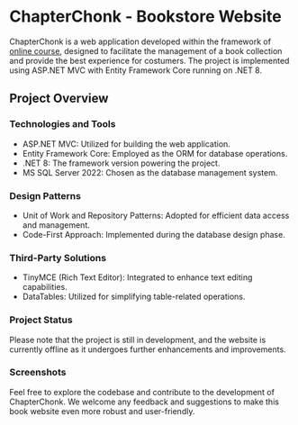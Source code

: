 # ChapterChonk - Bookstore Website

ChapterChonk is a web application developed within the framework of [online course](https://www.udemy.com/course/complete-aspnet-core-21-course/), designed to facilitate the management of a book collection and provide the best experience for costumers. The project is implemented using ASP.NET MVC with Entity Framework Core running on .NET 8.

## Project Overview
### Technologies and Tools
- ASP.NET MVC: Utilized for building the web application.
- Entity Framework Core: Employed as the ORM for database operations.
- .NET 8: The framework version powering the project.
- MS SQL Server 2022: Chosen as the database management system.
### Design Patterns
- Unit of Work and Repository Patterns: Adopted for efficient data access and management.
- Code-First Approach: Implemented during the database design phase.
### Third-Party Solutions
- TinyMCE (Rich Text Editor): Integrated to enhance text editing capabilities.
- DataTables: Utilized for simplifying table-related operations.
### Project Status
Please note that the project is still in development, and the website is currently offline as it undergoes further enhancements and improvements.

### Screenshots

Feel free to explore the codebase and contribute to the development of ChapterChonk. We welcome any feedback and suggestions to make this book website even more robust and user-friendly.
